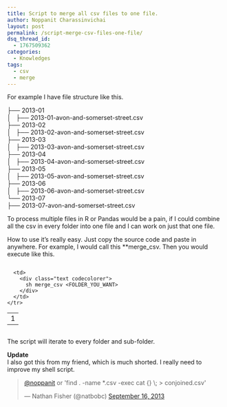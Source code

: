 ```yaml
---
title: Script to merge all csv files to one file.
author: Noppanit Charassinvichai
layout: post
permalink: /script-merge-csv-files-one-file/
dsq_thread_id:
  - 1767509362
categories:
  - Knowledges
tags:
  - csv
  - merge
---
```

For example I have file structure like this.

├── 2013-01  
│   ├── 2013-01-avon-and-somerset-street.csv  
├── 2013-02  
│   ├── 2013-02-avon-and-somerset-street.csv  
├── 2013-03  
│   ├── 2013-03-avon-and-somerset-street.csv  
├── 2013-04  
│   ├── 2013-04-avon-and-somerset-street.csv  
├── 2013-05  
│   ├── 2013-05-avon-and-somerset-street.csv  
├── 2013-06  
│   ├── 2013-06-avon-and-somerset-street.csv  
└── 2013-07  
├── 2013-07-avon-and-somerset-street.csv

To process multiple files in R or Pandas would be a pain, if I could combine all the csv in every folder into one file and I can work on just that one file. 

How to use it&#8217;s really easy. Just copy the source code and paste in anywhere. For example, I would call this **merge_csv</code>. Then you would execute like this.</p> 

<div class="codecolorer-container text blackboard" style="overflow:auto;white-space:nowrap;width:100%;">
  <table cellspacing="0" cellpadding="0">
    <tr>
      <td class="line-numbers">
        <div>
          1<br />
        </div>
      </td>
      
      <td>
        <div class="text codecolorer">
          sh merge_csv <FOLDER_YOU_WANT>
        </div>
      </td>
    </tr>
  </table>
</div>

The script will iterate to every folder and sub-folder.



**Update**  
I also got this from my friend, which is much shorted. I really need to improve my shell script.

<blockquote class="twitter-tweet">
  <p>
    <a href="https://twitter.com/noppanit">@noppanit</a> or 'find . -name *.csv -exec cat {} \; > conjoined.csv'
  </p>
  
  <p>
    &mdash; Nathan Fisher (@natbobc) <a href="https://twitter.com/natbobc/statuses/379745266410471424">September 16, 2013</a>
  </p>
</blockquote>
